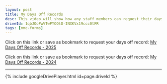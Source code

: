 ```yaml
---
layout: post
title: My Days Off Records
desc: This video will show how any staff members can request their days off record.
driveId: 1qbJOoPwVTwPYOOlO-INXKVx19ccc0tFR
tags: [mmc-forms]
---
```

Click on this link or save as bookmark to request your days off record:
[My Days Off Records - 2025](https://forms.gle/YYwjA98HR5eLKXjH9)

Click on this link or save as bookmark to request your days off record:
[My Days Off Records - 2024](https://my-days-off.mmccambodia.org/)

<hr>
{% include googleDrivePlayer.html id=page.driveId %}
